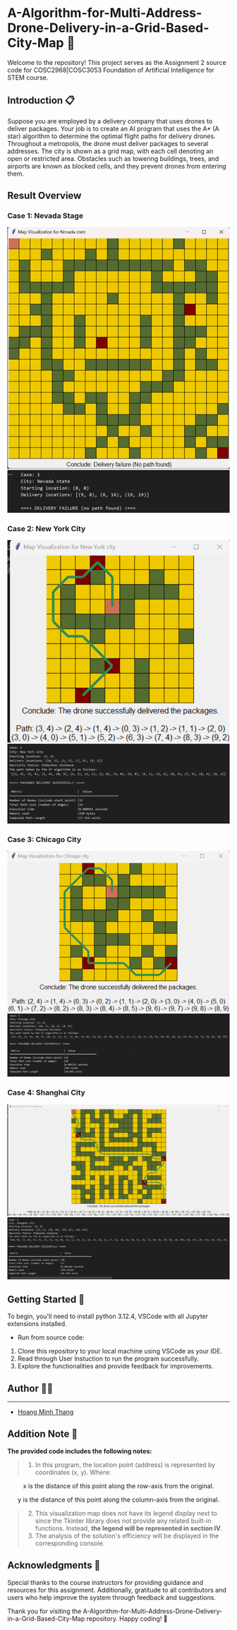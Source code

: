 # A-Algorithm-for-Multi-Address-Drone-Delivery-in-a-Grid-Based-City-Map 🚁
     
Welcome to the repository! This project serves as the Assignment 2 source code 
for COSC2968|COSC3053 Foundation of Artificial Intelligence for STEM course.

## Introduction 📋

Suppose you are employed by a delivery company that uses drones to deliver packages. Your job is to create an AI program that uses the A* (A star) algorithm to determine the optimal flight paths for delivery drones.
Throughout a metropolis, the drone must deliver packages to several addresses. The city is shown as a grid map, with each cell denoting an open or restricted area. Obstacles such as towering buildings, trees, and airports are known as blocked cells, and they prevent drones from entering them. 

## Result Overview
### Case 1: Nevada Stage
![alt text](Image/Nevada1.png)
![alt text](Image/Nevada2.png)

### Case 2: New York City
![alt text](Image/NewYork1.png)
![alt text](Image/NewYork2.png)

### Case 3: Chicago City
![alt text](Image/Chicago1.png)
![alt text](Image/Chicago2.png)

### Case 4: Shanghai City
![alt text](Image/Shanghai1.png)
![alt text](Image/Shanghai2.png)

## Getting Started 🚀

To begin, you'll need to install python 3.12.4, VSCode with all Jupyter extensions installed.
- Run from source code:
1. Clone this repository to your local machine using VSCode as your IDE.
2. Read through User Instuction to run the program successfully.
3. Explore the functionalities and provide feedback for improvements.

## Author 👨‍💻
___
- [Hoang Minh Thang](https://github.com/ThangHoang54)

## Addition Note 📱
**The provided code includes the following notes:**

> 1. In this program, the location point (address) is represented by coordinates (x, y). Where:

<p style = "text-align: center;">x is the distance of this point along the row-axis from the original.</p>
<p style = "text-align: center;">y is the distance of this point along the column-axis from the original.</p>

> 2. This visualization map does not have its legend display next to since the Tkinter library does not provide any related built-in functions. Instead, **the legend will be represented in section IV**.  
> 3. The analysis of the solution's efficiency will be displayed in the corresponding console.

## Acknowledgments 🙏

Special thanks to the course instructors for providing guidance and resources for this assignment.
Additionally, gratitude to all contributors and users who help improve the system through feedback and suggestions.

Thank you for visiting the A-Algorithm-for-Multi-Address-Drone-Delivery-in-a-Grid-Based-City-Map repository. Happy coding! 🎉